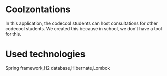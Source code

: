 # Coolzontations

In this application, the codecool students can host consultations for other codecool students. We created this because in
school, we don't have a tool for this.

# Used technologies
   Spring framework,H2 database,Hibernate,Lombok
